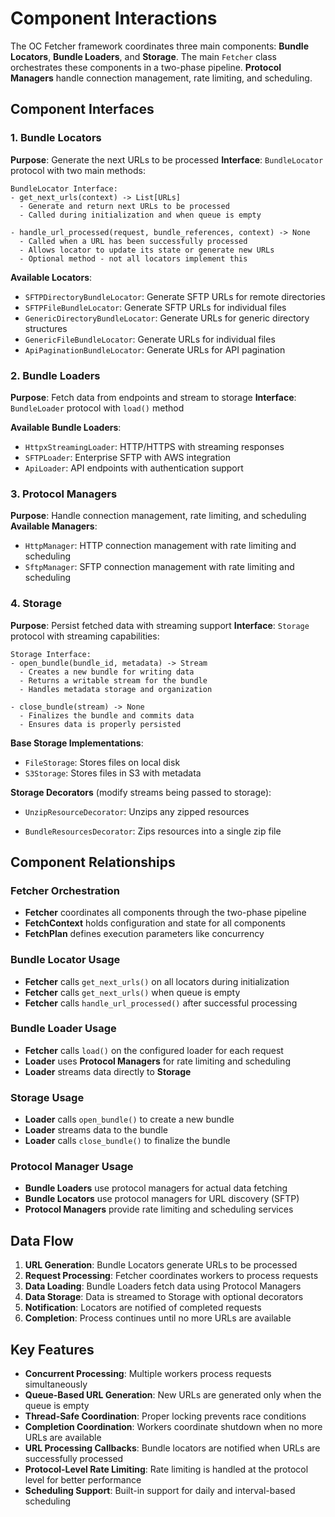 # Component Interactions

The OC Fetcher framework coordinates three main components: **Bundle Locators**, **Bundle Loaders**, and **Storage**. The main `Fetcher` class orchestrates these components in a two-phase pipeline. **Protocol Managers** handle connection management, rate limiting, and scheduling.

## Component Interfaces

### 1. Bundle Locators

**Purpose**: Generate the next URLs to be processed
**Interface**: `BundleLocator` protocol with two main methods:

```
BundleLocator Interface:
- get_next_urls(context) -> List[URLs]
  - Generate and return next URLs to be processed
  - Called during initialization and when queue is empty

- handle_url_processed(request, bundle_references, context) -> None
  - Called when a URL has been successfully processed
  - Allows locator to update its state or generate new URLs
  - Optional method - not all locators implement this
```

**Available Locators**:

- `SFTPDirectoryBundleLocator`: Generate SFTP URLs for remote directories
- `SFTPFileBundleLocator`: Generate SFTP URLs for individual files
- `GenericDirectoryBundleLocator`: Generate URLs for generic directory structures
- `GenericFileBundleLocator`: Generate URLs for individual files
- `ApiPaginationBundleLocator`: Generate URLs for API pagination

### 2. Bundle Loaders

**Purpose**: Fetch data from endpoints and stream to storage
**Interface**: `BundleLoader` protocol with `load()` method

**Available Bundle Loaders**:

- `HttpxStreamingLoader`: HTTP/HTTPS with streaming responses
- `SFTPLoader`: Enterprise SFTP with AWS integration
- `ApiLoader`: API endpoints with authentication support

### 3. Protocol Managers

**Purpose**: Handle connection management, rate limiting, and scheduling
**Available Managers**:

- `HttpManager`: HTTP connection management with rate limiting and scheduling
- `SftpManager`: SFTP connection management with rate limiting and scheduling

### 4. Storage

**Purpose**: Persist fetched data with streaming support
**Interface**: `Storage` protocol with streaming capabilities:

```
Storage Interface:
- open_bundle(bundle_id, metadata) -> Stream
  - Creates a new bundle for writing data
  - Returns a writable stream for the bundle
  - Handles metadata storage and organization

- close_bundle(stream) -> None
  - Finalizes the bundle and commits data
  - Ensures data is properly persisted
```

**Base Storage Implementations**:

- `FileStorage`: Stores files on local disk
- `S3Storage`: Stores files in S3 with metadata

**Storage Decorators** (modify streams being passed to storage):

- `UnzipResourceDecorator`: Unzips any zipped resources

- `BundleResourcesDecorator`: Zips resources into a single zip file

## Component Relationships

### **Fetcher Orchestration**
- **Fetcher** coordinates all components through the two-phase pipeline
- **FetchContext** holds configuration and state for all components
- **FetchPlan** defines execution parameters like concurrency

### **Bundle Locator Usage**
- **Fetcher** calls `get_next_urls()` on all locators during initialization
- **Fetcher** calls `get_next_urls()` when queue is empty
- **Fetcher** calls `handle_url_processed()` after successful processing

### **Bundle Loader Usage**
- **Fetcher** calls `load()` on the configured loader for each request
- **Loader** uses **Protocol Managers** for rate limiting and scheduling
- **Loader** streams data directly to **Storage**

### **Storage Usage**
- **Loader** calls `open_bundle()` to create a new bundle
- **Loader** streams data to the bundle
- **Loader** calls `close_bundle()` to finalize the bundle

### **Protocol Manager Usage**
- **Bundle Loaders** use protocol managers for actual data fetching
- **Bundle Locators** use protocol managers for URL discovery (SFTP)
- **Protocol Managers** provide rate limiting and scheduling services

## Data Flow

1. **URL Generation**: Bundle Locators generate URLs to be processed
2. **Request Processing**: Fetcher coordinates workers to process requests
3. **Data Loading**: Bundle Loaders fetch data using Protocol Managers
4. **Data Storage**: Data is streamed to Storage with optional decorators
5. **Notification**: Locators are notified of completed requests
6. **Completion**: Process continues until no more URLs are available

## Key Features

- **Concurrent Processing**: Multiple workers process requests simultaneously
- **Queue-Based URL Generation**: New URLs are generated only when the queue is empty
- **Thread-Safe Coordination**: Proper locking prevents race conditions
- **Completion Coordination**: Workers coordinate shutdown when no more URLs are available
- **URL Processing Callbacks**: Bundle locators are notified when URLs are successfully processed
- **Protocol-Level Rate Limiting**: Rate limiting is handled at the protocol level for better performance
- **Scheduling Support**: Built-in support for daily and interval-based scheduling
